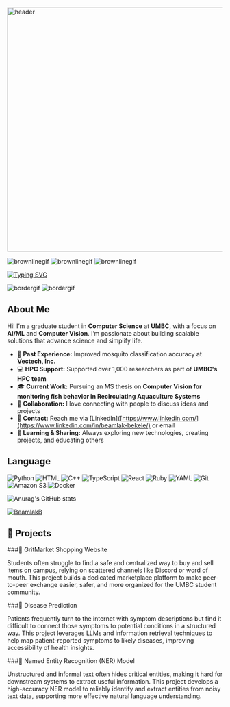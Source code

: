 &ensp;&ensp;
<img width="882" height="571" alt="header" src="https://github.com/user-attachments/assets/bf1bf8b0-75be-4da6-af9f-2d9fc9ff7f07" />

![brownlinegif](https://github.com/user-attachments/assets/78314a5e-018a-4093-aa64-59a5f038a95c)
![brownlinegif](https://github.com/user-attachments/assets/78314a5e-018a-4093-aa64-59a5f038a95c)
![brownlinegif](https://github.com/user-attachments/assets/78314a5e-018a-4093-aa64-59a5f038a95c)

<a href="https://git.io/typing-svg"><img src="https://readme-typing-svg.demolab.com?font=Asimovian&pause=1000&color=E2E2A5&background=190F0060&width=900&lines=Welcome+to+Beamlak's+Profile" alt="Typing SVG" /></a>

![bordergif](https://github.com/user-attachments/assets/4d828276-8c35-41c4-9e1e-82ac2eb9ebfe)
![bordergif](https://github.com/user-attachments/assets/4d828276-8c35-41c4-9e1e-82ac2eb9ebfe)


## About Me 

Hi! I’m a graduate student in **Computer Science** at **UMBC**, with a focus on **AI/ML** and **Computer Vision**. I’m passionate about building scalable solutions that advance science and simplify life.

- 🦟 **Past Experience:** Improved mosquito classification accuracy at **Vectech, Inc.**  
- 💻 **HPC Support:** Supported over 1,000 researchers as part of **UMBC's HPC team**  
- 🎓 **Current Work:** Pursuing an MS thesis on **Computer Vision for monitoring fish behavior in Recirculating Aquaculture Systems**  
- 🤝 **Collaboration:** I love connecting with people to discuss ideas and projects  
- 📧 **Contact:** Reach me via [LinkedIn]([https://www.linkedin.com/](https://www.linkedin.com/in/beamlak-bekele/) or email  
- 🌱 **Learning & Sharing:** Always exploring new technologies, creating projects, and educating others  


## Language 

![Python](https://img.shields.io/badge/Python-3776AB?style=for-the-badge&logo=python&logoColor=white)
![HTML](https://img.shields.io/badge/HTML5-E34F26?style=for-the-badge&logo=html5&logoColor=white)
![C++](https://img.shields.io/badge/C++-00599C?style=for-the-badge&logo=cplusplus&logoColor=white)
![TypeScript](https://img.shields.io/badge/TypeScript-3178C6?style=for-the-badge&logo=typescript&logoColor=white)
![React](https://img.shields.io/badge/React-20232A?style=for-the-badge&logo=react&logoColor=61DAFB)
![Ruby](https://img.shields.io/badge/Ruby-CC342D?style=for-the-badge&logo=ruby&logoColor=white)
![YAML](https://img.shields.io/badge/YAML-CB171E?style=for-the-badge&logo=yaml&logoColor=white)
![Git](https://img.shields.io/badge/Git-F05032?style=for-the-badge&logo=git&logoColor=white)
![Amazon S3](https://img.shields.io/badge/Amazon%20S3-569A31?style=for-the-badge&logo=amazons3&logoColor=white)
![Docker](https://img.shields.io/badge/Docker-2496ED?style=for-the-badge&logo=docker&logoColor=white)

![Anurag's GitHub stats](https://github-readme-stats.vercel.app/api?username=BeamlakB&show_icons=true&theme=radical)

<a href="https://github.com/anuraghazra/github-readme-stats">
<img align="center" src="https://github-readme-stats.vercel.app/api/top-langs?username=BeamlakB&theme=buefy&show_icons=false&locale=en&layout=compact&theme=radical" alt="BeamlakB" />
</a>

## 📂 Projects
###🔹 GritMarket Shopping Website

Students often struggle to find a safe and centralized way to buy and sell items on campus, relying on scattered channels like Discord or word of mouth. This project builds a dedicated marketplace platform to make peer-to-peer exchange easier, safer, and more organized for the UMBC student community.

###🔹 Disease Prediction

Patients frequently turn to the internet with symptom descriptions but find it difficult to connect those symptoms to potential conditions in a structured way. This project leverages LLMs and information retrieval techniques to help map patient-reported symptoms to likely diseases, improving accessibility of health insights.

###🔹 Named Entity Recognition (NER) Model

Unstructured and informal text often hides critical entities, making it hard for downstream systems to extract useful information. This project develops a high-accuracy NER model to reliably identify and extract entities from noisy text data, supporting more effective natural language understanding.

